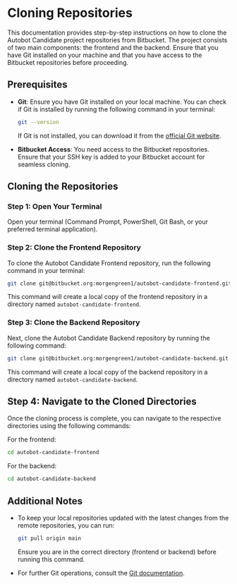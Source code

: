 # Cloning Repositories

This documentation provides step-by-step instructions on how to clone the Autobot Candidate project repositories from Bitbucket. The project consists of two main components: the frontend and the backend. Ensure that you have Git installed on your machine and that you have access to the Bitbucket repositories before proceeding.

## Prerequisites

- **Git**: Ensure you have Git installed on your local machine. You can check if Git is installed by running the following command in your terminal:

  ```bash
  git --version
  ```

  If Git is not installed, you can download it from the [official Git website](https://git-scm.com/downloads).

- **Bitbucket Access**: You need access to the Bitbucket repositories. Ensure that your SSH key is added to your Bitbucket account for seamless cloning.

## Cloning the Repositories

### Step 1: Open Your Terminal

Open your terminal (Command Prompt, PowerShell, Git Bash, or your preferred terminal application).

### Step 2: Clone the Frontend Repository

To clone the Autobot Candidate Frontend repository, run the following command in your terminal:

```bash
git clone git@bitbucket.org:morgengreen1/autobot-candidate-frontend.git
```

This command will create a local copy of the frontend repository in a directory named `autobot-candidate-frontend`.

### Step 3: Clone the Backend Repository

Next, clone the Autobot Candidate Backend repository by running the following command:

```bash
git clone git@bitbucket.org:morgengreen1/autobot-candidate-backend.git
```

This command will create a local copy of the backend repository in a directory named `autobot-candidate-backend`.

## Step 4: Navigate to the Cloned Directories

Once the cloning process is complete, you can navigate to the respective directories using the following commands:

For the frontend:

```bash
cd autobot-candidate-frontend
```

For the backend:

```bash
cd autobot-candidate-backend
```

## Additional Notes

- To keep your local repositories updated with the latest changes from the remote repositories, you can run:

  ```bash
  git pull origin main
  ```

  Ensure you are in the correct directory (frontend or backend) before running this command.

- For further Git operations, consult the [Git documentation](https://git-scm.com/doc).
